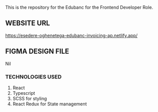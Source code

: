 This is the repository for the Edubanc for the Frontend Developer Role.

## WEBSITE URL

https://esedere-oghenetega-edubanc-invoicing-ap.netlify.app/

## FIGMA DESIGN FILE

Nil

### TECHNOLOGIES USED

1. React
2. Typescript
3. SCSS for styling
4. React Redux for State management
